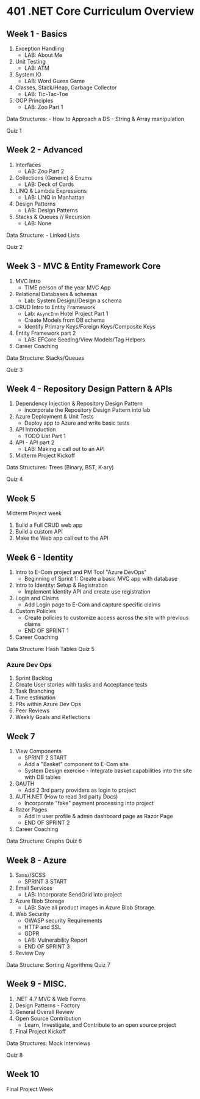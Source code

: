 # 401 .NET Core Curriculum Overview

## Week 1 - Basics
1. Exception Handling
   - LAB: About Me
2. Unit Testing
   - LAB: ATM
3. System.IO
   - LAB: Word Guess Game
4. Classes, Stack/Heap, Garbage Collector
   - LAB: Tic-Tac-Toe
5. OOP Principles
   - LAB: Zoo Part 1

Data Structures: 
	- How to Approach a DS
	- String & Array manipulation

Quiz 1

## Week 2 - Advanced

1. Interfaces
   - LAB: Zoo Part 2
2. Collections (Generic) & Enums
   - LAB: Deck of Cards
3. LINQ & Lambda Expressions
   - LAB: LINQ in Manhattan
4. Design Patterns
   - LAB: Design Patterns
5. Stacks & Queues // Recursion
   - LAB: None

Data Structure: 
	- Linked Lists

Quiz 2

## Week 3 - MVC & Entity Framework Core
1. MVC Intro
   - TIME person of the year MVC App
2. Relational Databases & schemas
   - Lab: System Design//Design a schema
3. CRUD Intro to Entity Framework
   - Lab: `AsyncInn` Hotel Project Part 1
	- Create Models from DB schema
	- Identify Primary Keys/Foreign Keys/Composite Keys
4. Entity Framework part 2
   - LAB: EFCore Seeding/View Models/Tag Helpers
5. Career Coaching

Data Structure: Stacks/Queues

Quiz 3

## Week 4 - Repository Design Pattern & APIs
1. Dependency Injection & Repository Design Pattern
   - incorporate the Repository Design Pattern into lab
2. Azure Deployment & Unit Tests
	- Deploy app to Azure and write basic tests
2. API Introduction
   - TODO List Part 1
3. API - API part 2
   - LAB: Making a call out to an API
5. Midterm Project Kickoff

Data Structures: Trees (Binary, BST, K-ary)

Quiz 4

## Week 5
Midterm Project week
1. Build a Full CRUD web app
2. Build a custom API
3. Make the Web app call out to the API


## Week 6 - Identity
1. Intro to E-Com project and PM Tool "Azure DevOps"
	- Beginning of Sprint 1: Create a basic MVC app with database
2. Intro to Identity: Setup & Registration
	- Implement Identity API and create use registration
3. Login and Claims
	- Add Login page to E-Com and capture specific claims
4. Custom Policies
	- Create policies to customize access across the site with previous claims
	- END OF SPRINT 1
5. Career Coaching

Data Structure: Hash Tables
Quiz 5

### Azure Dev Ops
1. Sprint Backlog
1. Create User stories with tasks and Acceptance tests
2. Task Branching
3. Time estimation
4. PRs within Azure Dev Ops
5. Peer Reviews
6. Weekly Goals and Reflections

## Week 7  
1. View Components
	- SPRINT 2 START
	- Add a "Basket" component to E-Com site
	- System Design exercise - Integrate basket capabilities into the site with DB tables
2. OAUTH
	- Add 2 3rd party providers as login to project
3. AUTH.NET (How to read 3rd party Docs)
	- Incorporate "fake" payment processing into project
4. Razor Pages 
	- Add in user profile & admin dashboard page as Razor Page
	- END OF SPRINT 2
5. Career Coaching

Data Structure: Graphs 
Quiz 6

## Week 8 - Azure
1. Sass//SCSS
	- SPRINT 3 START
2. Email Services
	- LAB: Incorporate SendGrid into project 
3. Azure Blob Storage
	- LAB: Save all product images in Azure Blob Storage
4. Web Security
	- OWASP security Requirements
	- HTTP and SSL 
	- GDPR
	- LAB: Vulnerability Report
	- END OF SPRINT 3
5. Review Day

Data Structure: Sorting Algorithms
Quiz 7

## Week 9 - MISC.
1. .NET 4.7 MVC & Web Forms
2. Design Patterns - Factory
3. General Overall Review
4. Open Source Contribution 
	- Learn, Investigate, and Contribute to an open source project
5. Final Project Kickoff

Data Structures: Mock Interviews

Quiz 8

## Week 10
Final Project Week
